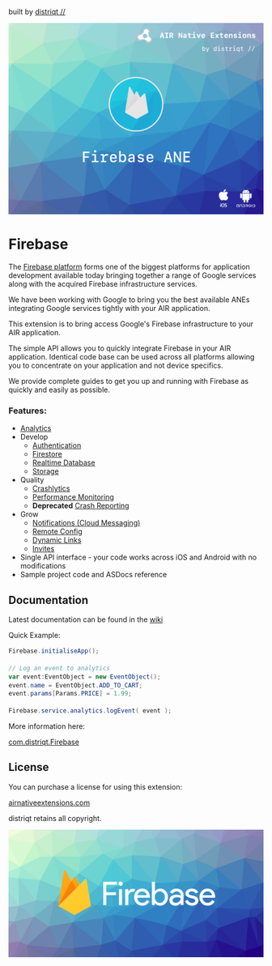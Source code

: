 built by [distriqt //](https://airnativeextensions.com) 

![](images/hero.png)



# Firebase

The [Firebase platform](https://firebase.google.com) forms one of the biggest 
platforms for application development available today bringing together a range 
of Google services along with the acquired Firebase infrastructure services.

We have been working with Google to bring you the best available ANEs 
integrating Google services tightly with your AIR application.

This extension is to bring access Google's Firebase infrastructure to your AIR application.

The simple API allows you to quickly integrate Firebase in your AIR application. 
Identical code base can be used across all platforms allowing you to concentrate 
on your application and not device specifics.

We provide complete guides to get you up and running with Firebase as quickly and easily as possible.


### Features:

- [Analytics](https://github.com/distriqt/ANE-Firebase/wiki/Core---Introduction)
- Develop
	- [Authentication](https://github.com/distriqt/ANE-Firebase/wiki/Auth---Introduction)
	- [Firestore](https://github.com/distriqt/ANE-Firebase/wiki/Firestore---Introduction)
	- [Realtime Database](https://github.com/distriqt/ANE-Firebase/wiki/Database---Introduction)
	- [Storage](https://github.com/distriqt/ANE-Firebase/wiki/Storage---Introduction)
- Quality
	- [Crashlytics](https://github.com/distriqt/ANE-Firebase/wiki/Crashlytics---Introduction)
	- [Performance Monitoring](https://github.com/distriqt/ANE-Firebase/wiki/Performance---Introduction)
	- **Deprecated** [Crash Reporting](https://github.com/distriqt/ANE-Firebase/wiki/Crash---Introduction)
- Grow
	- [Notifications (Cloud Messaging)](https://github.com/distriqt/ANE-Firebase/wiki/FCM---Introduction)
	- [Remote Config](https://github.com/distriqt/ANE-Firebase/wiki/RemoteConfig---Introduction)
	- [Dynamic Links](https://github.com/distriqt/ANE-Firebase/wiki/DynamicLinks---Introduction)
	- [Invites](https://github.com/distriqt/ANE-Firebase/wiki/Invites---Introduction)
- Single API interface - your code works across iOS and Android with no modifications
- Sample project code and ASDocs reference



## Documentation

Latest documentation can be found in the [wiki](https://github.com/distriqt/ANE-Firebase/wiki)

Quick Example: 

```actionscript
Firebase.initialiseApp();

// Log an event to analytics
var event:EventObject = new EventObject();
event.name = EventObject.ADD_TO_CART;
event.params[Params.PRICE] = 1.99;

Firebase.service.analytics.logEvent( event );
```

More information here: 

[com.distriqt.Firebase](https://airnativeextensions.com/extension/com.distriqt.Firebase)



## License

You can purchase a license for using this extension:

[airnativeextensions.com](https://airnativeextensions.com/)

distriqt retains all copyright.


![](images/promo.png)


